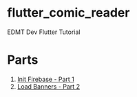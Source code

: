 # flutter_comic_reader

EDMT Dev Flutter Tutorial

# Parts

<ol>
<li><a href='https://github.com/ChaseKnowlden/flutter_comic_reader/tree/a4dcf5562250d4ab472bdef0c094bbf7adfb4ace'> Init Firebase - Part 1</a></li>
<li><a href='https://github.com/ChaseKnowlden/flutter_comic_reader/tree/a4dcf5562250d4ab472bdef0c094bbf7adfb4ace'> Load Banners - Part 2</a></li>
</ol>